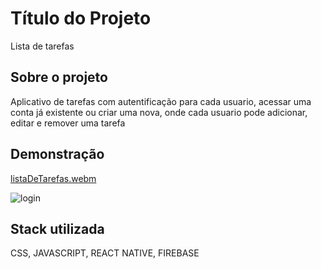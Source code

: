
# Título do Projeto

Lista de tarefas



## Sobre o projeto
Aplicativo de tarefas com autentificação para cada usuario, acessar uma conta já existente ou criar uma nova, onde cada usuario pode adicionar, editar e remover uma tarefa
## Demonstração


[listaDeTarefas.webm](https://github.com/Vitoria-code/ListaDeTarefas/assets/101776379/d119886c-d6bd-462c-a869-9a52fda9bd4b)



![login](https://github.com/Vitoria-code/ListaDeTarefas/assets/101776379/8bdb4e48-e76e-4a0b-bcd3-b1cbe5eafce4)

## Stack utilizada

CSS, JAVASCRIPT, REACT NATIVE, FIREBASE

